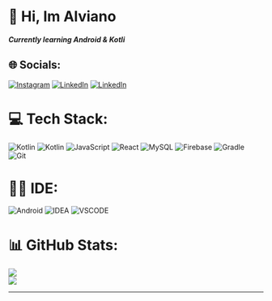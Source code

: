 # 👋 Hi, Im Alviano
##### Currently learning Android & Kotli



## 🌐 Socials:
[![Instagram](https://img.shields.io/badge/Instagram-E4405F?style=for-the-badge&logo=instagram&logoColor=white)](https://instagram.com/mdalviano) [![LinkedIn](https://img.shields.io/badge/LinkedIn-0077B5?style=for-the-badge&logo=linkedin&logoColor=white)](https://linkedin.com/in/m-detryalviano-maharandi-4222bb312) [![LinkedIn](https://img.shields.io/badge/GitHub-100000?style=for-the-badge&logo=github&logoColor=white)](https://github.com/MDAlviano)


# 💻 Tech Stack:
![Kotlin](https://img.shields.io/badge/anrdoid-33cc5a.svg?style=for-the-badge&logo=android&logoColor=white) ![Kotlin](https://img.shields.io/badge/kotlin-B125EA.svg?style=for-the-badge&logo=kotlin&logoColor=white) ![JavaScript](https://img.shields.io/badge/javascript-%23323330.svg?style=for-the-badge&logo=javascript&logoColor=%23F7DF1E) ![React](https://img.shields.io/badge/react-%2320232a.svg?style=for-the-badge&logo=react&logoColor=%2361DAFB) ![MySQL](https://img.shields.io/badge/mysql-4479A1.svg?style=for-the-badge&logo=mysql&logoColor=white) ![Firebase](https://img.shields.io/badge/firebase-a08021?style=for-the-badge&logo=firebase&logoColor=ffcd34) ![Gradle](https://img.shields.io/badge/gradle-02303A?style=for-the-badge&logo=gradle&logoColor=white) ![Git](https://img.shields.io/badge/git-%23F05033.svg?style=for-the-badge&logo=git&logoColor=white) 


# 👩‍💻 IDE:
![Android](https://img.shields.io/badge/Android_Studio-33cc5a?style=for-the-badge&logo=android-studio&logoColor=white) ![IDEA](https://img.shields.io/badge/IntelliJ_IDEA-000000.svg?style=for-the-badge&logo=intellij-idea&logoColor=white) ![VSCODE](https://img.shields.io/badge/VSCode-0078D4?style=for-the-badge&logo=visual%20studio%20code&logoColor=white)


# 📊 GitHub Stats:
![](https://github-readme-streak-stats.herokuapp.com/?user=MDAlviano&theme=radical&hide_border=false)<br/>
![](https://github-readme-stats.vercel.app/api/top-langs/?username=MDAlviano&theme=radical&hide_border=false&include_all_commits=false&count_private=false&layout=compact)

---

<!-- Proudly created with GPRM ( https://gprm.itsvg.in ) -->
